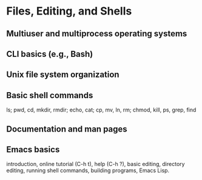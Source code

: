 # Files, Editing, and Shells
## Multiuser and multiprocess operating systems
## CLI basics (e.g., Bash)
## Unix file system organization
## Basic shell commands 
ls; pwd, cd, mkdir, rmdir; echo, cat; cp, mv, ln, rm; chmod, kill, ps, grep, find
## Documentation and man pages
## Emacs basics
introduction, online tutorial (C-h t), help (C-h ?), basic editing, directory editing, running shell commands, building programs, Emacs Lisp.
